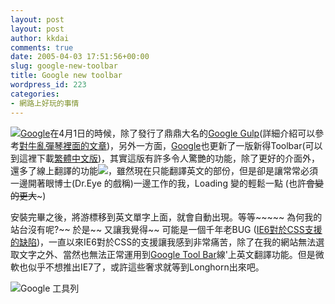 ```yaml
---
layout: post
layout: post
author: kkdai
comments: true
date: 2005-04-03 17:51:56+00:00
slug: google-new-toolbar
title: Google new toolbar
wordpress_id: 223
categories:
- 網路上好玩的事情
---
```


![](http://toolbar.google.com/toolbar_sm.gif)[Google](http://google.com/)在4月1日的時候，除了發行了鼎鼎大名的[Google Gulp](http://www.google.com/googlegulp/index.html)(詳細介紹可以參考[對牛亂彈琴裡面的文章](http://www.donews.net/keso/archive/2005/04/02/320531.aspx))，另外一方面，[Google](http://google.com/)也更新了一版新得Toolbar(可以到這裡下載[繁體中文版](http://toolbar.google.com/T3/intl/zh-TW/))，其實這版有許多令人驚艷的功能，除了更好的介面外，還多了線上翻譯的功能![](http://toolbar.google.com/T3/intl/word.gif)，雖然現在只能翻譯英文的部份，但是卻是讓常常必須一邊開著眼博士(Dr.Eye 的戲稱)一邊工作的我，Loading 變的輕鬆一點 (也許~~會變的更大~~~)

安裝完畢之後，將游標移到英文單字上面，就會自動出現。等等~~~~~ 為何我的站台沒有呢?~~ 於是~~ 又讓我覺得~~ 可能是一個千年老BUG ([IE6對於CSS支援的缺陷](http://kalsey.com/2003/04/ie6_css_bug/))，一直以來IE6對於CSS的支援讓我感到非常痛苦，除了在我的網站無法選取文字之外、當然也無法正常運用到[Google Tool Bar](http://toolbar.google.com/T3/intl/zh-TW/)線'上英文翻譯功能。但是微軟也似乎不想推出IE7了，或許這些奢求就等到Longhorn出來吧。 

![Google 工具列](http://toolbar.google.com/T3/intl/zh-TW/toolbar3_zh_tw.gif)
